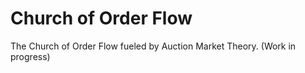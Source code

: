 # Church of Order Flow
The Church of Order Flow fueled by Auction Market Theory.
(Work in progress)
